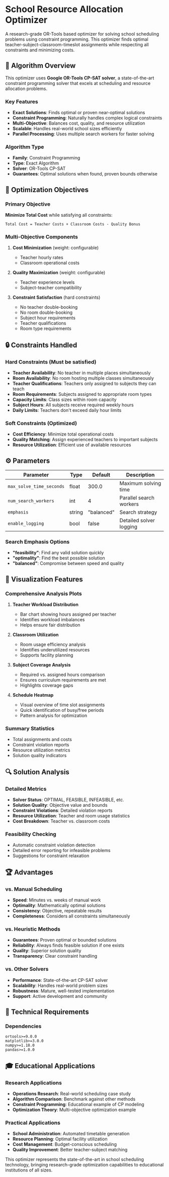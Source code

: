 # School Resource Allocation Optimizer

A research-grade OR-Tools based optimizer for solving school scheduling problems using constraint programming. This optimizer finds optimal teacher-subject-classroom-timeslot assignments while respecting all constraints and minimizing costs.

## 🔧 Algorithm Overview

This optimizer uses **Google OR-Tools CP-SAT solver**, a state-of-the-art constraint programming solver that excels at scheduling and resource allocation problems.

### Key Features
- **Exact Solutions**: Finds optimal or proven near-optimal solutions
- **Constraint Programming**: Naturally handles complex logical constraints
- **Multi-Objective**: Balances cost, quality, and resource utilization
- **Scalable**: Handles real-world school sizes efficiently
- **Parallel Processing**: Uses multiple search workers for faster solving

### Algorithm Type
- **Family**: Constraint Programming
- **Type**: Exact Algorithm
- **Solver**: OR-Tools CP-SAT
- **Guarantees**: Optimal solutions when found, proven bounds otherwise

## 🎯 Optimization Objectives

### Primary Objective
**Minimize Total Cost** while satisfying all constraints:
```
Total Cost = Teacher Costs + Classroom Costs - Quality Bonus
```

### Multi-Objective Components
1. **Cost Minimization** (weight: configurable)
   - Teacher hourly rates
   - Classroom operational costs

2. **Quality Maximization** (weight: configurable)
   - Teacher experience levels
   - Subject-teacher compatibility

3. **Constraint Satisfaction** (hard constraints)
   - No teacher double-booking
   - No room double-booking
   - Subject hour requirements
   - Teacher qualifications
   - Room type requirements

## 🔒 Constraints Handled

### Hard Constraints (Must be satisfied)
- **Teacher Availability**: No teacher in multiple places simultaneously
- **Room Availability**: No room hosting multiple classes simultaneously
- **Teacher Qualifications**: Teachers only assigned to subjects they can teach
- **Room Requirements**: Subjects assigned to appropriate room types
- **Capacity Limits**: Class sizes within room capacity
- **Subject Hours**: All subjects receive required weekly hours
- **Daily Limits**: Teachers don't exceed daily hour limits

### Soft Constraints (Optimized)
- **Cost Efficiency**: Minimize total operational costs
- **Quality Matching**: Assign experienced teachers to important subjects
- **Resource Utilization**: Efficient use of available resources

## ⚙️ Parameters

| Parameter | Type | Default | Description |
|-----------|------|---------|-------------|
| `max_solve_time_seconds` | float | 300.0 | Maximum solving time |
| `num_search_workers` | int | 4 | Parallel search workers |
| `emphasis` | string | "balanced" | Search strategy |
| `enable_logging` | bool | false | Detailed solver logging |

### Search Emphasis Options
- **"feasibility"**: Find any valid solution quickly
- **"optimality"**: Find the best possible solution
- **"balanced"**: Compromise between speed and quality

## 🎨 Visualization Features

### Comprehensive Analysis Plots
1. **Teacher Workload Distribution**
   - Bar chart showing hours assigned per teacher
   - Identifies workload imbalances
   - Helps ensure fair distribution

2. **Classroom Utilization**
   - Room usage efficiency analysis
   - Identifies underutilized resources
   - Supports facility planning

3. **Subject Coverage Analysis**
   - Required vs. assigned hours comparison
   - Ensures curriculum requirements are met
   - Highlights coverage gaps

4. **Schedule Heatmap**
   - Visual overview of time slot assignments
   - Quick identification of busy/free periods
   - Pattern analysis for optimization

### Summary Statistics
- Total assignments and costs
- Constraint violation reports
- Resource utilization metrics
- Solution quality indicators

## 🔍 Solution Analysis

### Detailed Metrics
- **Solver Status**: OPTIMAL, FEASIBLE, INFEASIBLE, etc.
- **Solution Quality**: Objective value and bounds
- **Constraint Violations**: Detailed violation reports
- **Resource Utilization**: Teacher and room usage statistics
- **Cost Breakdown**: Teacher vs. classroom costs

### Feasibility Checking
- Automatic constraint violation detection
- Detailed error reporting for infeasible problems
- Suggestions for constraint relaxation

## 🏆 Advantages

### vs. Manual Scheduling
- **Speed**: Minutes vs. weeks of manual work
- **Optimality**: Mathematically optimal solutions
- **Consistency**: Objective, repeatable results
- **Completeness**: Considers all constraints simultaneously

### vs. Heuristic Methods
- **Guarantees**: Proven optimal or bounded solutions
- **Reliability**: Always finds feasible solution if one exists
- **Quality**: Superior solution quality
- **Transparency**: Clear constraint handling

### vs. Other Solvers
- **Performance**: State-of-the-art CP-SAT solver
- **Scalability**: Handles real-world problem sizes
- **Robustness**: Mature, well-tested implementation
- **Support**: Active development and community

## 🔧 Technical Requirements

### Dependencies
```
ortools>=9.0.0
matplotlib>=3.0.0
numpy>=1.18.0
pandas>=1.0.0
```

## 🎓 Educational Applications

### Research Applications
- **Operations Research**: Real-world scheduling case study
- **Algorithm Comparison**: Benchmark against other methods
- **Constraint Programming**: Educational example of CP modeling
- **Optimization Theory**: Multi-objective optimization example

### Practical Applications
- **School Administration**: Automated timetable generation
- **Resource Planning**: Optimal facility utilization
- **Cost Management**: Budget-conscious scheduling
- **Quality Improvement**: Better teacher-subject matching

This optimizer represents the state-of-the-art in school scheduling technology, bringing research-grade optimization capabilities to educational institutions of all sizes.
